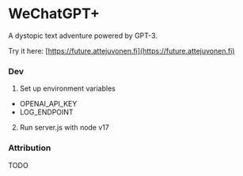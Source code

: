 # WeChatGPT+

A dystopic text adventure powered by GPT-3.

Try it here: [https://future.attejuvonen.fi](https://future.attejuvonen.fi)

### Dev

1. Set up environment variables
- OPENAI_API_KEY
- LOG_ENDPOINT

2. Run server.js with node v17

### Attribution

TODO